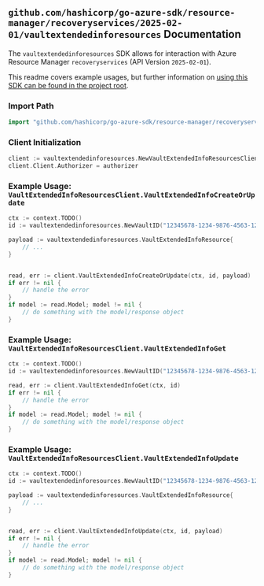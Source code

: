 
## `github.com/hashicorp/go-azure-sdk/resource-manager/recoveryservices/2025-02-01/vaultextendedinforesources` Documentation

The `vaultextendedinforesources` SDK allows for interaction with Azure Resource Manager `recoveryservices` (API Version `2025-02-01`).

This readme covers example usages, but further information on [using this SDK can be found in the project root](https://github.com/hashicorp/go-azure-sdk/tree/main/docs).

### Import Path

```go
import "github.com/hashicorp/go-azure-sdk/resource-manager/recoveryservices/2025-02-01/vaultextendedinforesources"
```


### Client Initialization

```go
client := vaultextendedinforesources.NewVaultExtendedInfoResourcesClientWithBaseURI("https://management.azure.com")
client.Client.Authorizer = authorizer
```


### Example Usage: `VaultExtendedInfoResourcesClient.VaultExtendedInfoCreateOrUpdate`

```go
ctx := context.TODO()
id := vaultextendedinforesources.NewVaultID("12345678-1234-9876-4563-123456789012", "example-resource-group", "vaultName")

payload := vaultextendedinforesources.VaultExtendedInfoResource{
	// ...
}


read, err := client.VaultExtendedInfoCreateOrUpdate(ctx, id, payload)
if err != nil {
	// handle the error
}
if model := read.Model; model != nil {
	// do something with the model/response object
}
```


### Example Usage: `VaultExtendedInfoResourcesClient.VaultExtendedInfoGet`

```go
ctx := context.TODO()
id := vaultextendedinforesources.NewVaultID("12345678-1234-9876-4563-123456789012", "example-resource-group", "vaultName")

read, err := client.VaultExtendedInfoGet(ctx, id)
if err != nil {
	// handle the error
}
if model := read.Model; model != nil {
	// do something with the model/response object
}
```


### Example Usage: `VaultExtendedInfoResourcesClient.VaultExtendedInfoUpdate`

```go
ctx := context.TODO()
id := vaultextendedinforesources.NewVaultID("12345678-1234-9876-4563-123456789012", "example-resource-group", "vaultName")

payload := vaultextendedinforesources.VaultExtendedInfoResource{
	// ...
}


read, err := client.VaultExtendedInfoUpdate(ctx, id, payload)
if err != nil {
	// handle the error
}
if model := read.Model; model != nil {
	// do something with the model/response object
}
```

